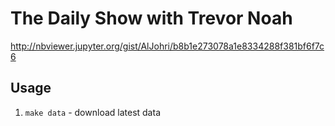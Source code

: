 # The Daily Show with Trevor Noah

http://nbviewer.jupyter.org/gist/AlJohri/b8b1e273078a1e8334288f381bf6f7c6

## Usage

1. `make data` - download latest data
